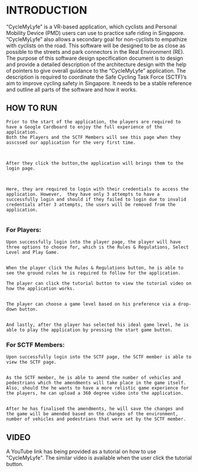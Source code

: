 # INTRODUCTION
“CycleMyLyfe” is a VR-based application, which cyclists and Personal Mobility Device (PMD) users can use to practice safe riding in Singapore. “CycleMyLyfe” also allows a secondary goal for non-cyclists to empathize with cyclists on the road. This software will be designed to be as close as possible to the streets and park connectors in the Real Environment (RE).
The purpose of this software design specification document is to design and provide a detailed description of the architecture design with the help of pointers to give overall guidance to the “CycleMyLyfe” application.
The description is required to coordinate the Safe Cycling Task Force (SCTF)’s aim to improve cycling safety in Singapore. It needs to be a stable reference and outline all parts of the software and how it works.

## HOW TO RUN 
```
Prior to the start of the application, the players are required to have a Google Cardboard to enjoy the full experience of the application.
Both the Players and the SCTF Members will see this page when they asscssed our application for the very first time.



After they click the button,the application will brings them to the login page.



Here, they are required to login with their credentials to access the application. However,  they have only 3 attempts to have a successfully login and should if they failed to login due to invalid credentials after 3 attempts, the users will be removed from the application.


```
### For Players:
```
Upon successfully login into the player page, the player will have three options to choose for, which is the Rules & Regulations, Select Level and Play Game.


When the player click the Rules & Regulations button, he is able to see the ground rules he is required to follow for the application.

The player can click the tutorial button to view the tutorial video on how the application works. 


The player can choose a game level based on his preference via a drop-down button. 


And lastly, after the player has selected his ideal game level, he is able to play the application by pressing the start game button.

```
### For SCTF Members:
```
Upon successfully login into the SCTF page, the SCTF member is able to view the SCTF page.


As the SCTF member, he is able to amend the number of vehicles and pedestrians which the amendments will take place in the game itself. Also, should the he wants to have a more relistic game experience for the players, he can upload a 360 degree video into the application.


After he has finalised the amendments, he will save the changes and the game will be amended based on the changes of the environment, number of vehicles and pedestrians that were set by the SCTF member.

```
## VIDEO
 A YouTube link has being provided as a tutorial on how to use "CycleMyLyfe". The similar video is available when the user click the tutorial button. 

